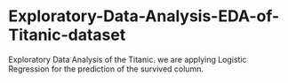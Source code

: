 # Exploratory-Data-Analysis-EDA-of-Titanic-dataset
Exploratory Data Analysis of the Titanic. we are applying Logistic Regression for the prediction of the survived column.
